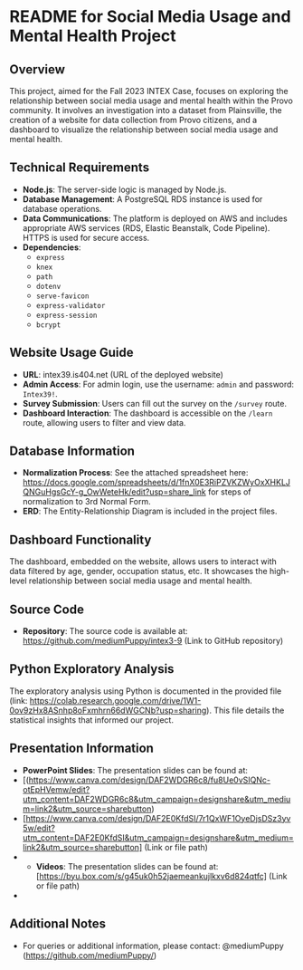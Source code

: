 # README for Social Media Usage and Mental Health Project

## Overview
This project, aimed for the Fall 2023 INTEX Case, focuses on exploring the relationship between social media usage and mental health within the Provo community. It involves an investigation into a dataset from Plainsville, the creation of a website for data collection from Provo citizens, and a dashboard to visualize the relationship between social media usage and mental health.

## Technical Requirements
- **Node.js**: The server-side logic is managed by Node.js.
- **Database Management**: A PostgreSQL RDS instance is used for database operations.
- **Data Communications**: The platform is deployed on AWS and includes appropriate AWS services (RDS, Elastic Beanstalk, Code Pipeline). HTTPS is used for secure access.
- **Dependencies**:
  - `express`
  - `knex`
  - `path`
  - `dotenv`
  - `serve-favicon`
  - `express-validator`
  - `express-session`
  - `bcrypt`

## Website Usage Guide
- **URL**: intex39.is404.net (URL of the deployed website)
- **Admin Access**: For admin login, use the username: `admin` and password: `Intex39!`.
- **Survey Submission**: Users can fill out the survey on the `/survey` route.
- **Dashboard Interaction**: The dashboard is accessible on the `/learn` route, allowing users to filter and view data.

## Database Information
- **Normalization Process**: See the attached spreadsheet here: https://docs.google.com/spreadsheets/d/1fnX0E3RiPZVKZWyOxXHKLJQNGuHgsGcY-g_OwWeteHk/edit?usp=share_link for steps of normalization to 3rd Normal Form.
- **ERD**: The Entity-Relationship Diagram is included in the project files.

## Dashboard Functionality
The dashboard, embedded on the website, allows users to interact with data filtered by age, gender, occupation status, etc. It showcases the high-level relationship between social media usage and mental health.

## Source Code
- **Repository**: The source code is available at: https://github.com/mediumPuppy/intex3-9 (Link to GitHub repository)

## Python Exploratory Analysis
The exploratory analysis using Python is documented in the provided file (link: https://colab.research.google.com/drive/1W1-0ov9zHx8ASnhp8oFxmhrn66dWGCNb?usp=sharing). This file details the statistical insights that informed our project.

## Presentation Information
- **PowerPoint Slides**: The presentation slides can be found at:
- [(https://www.canva.com/design/DAF2WDGR6c8/fu8Ue0vSIQNc-otEpHVemw/edit?utm_content=DAF2WDGR6c8&utm_campaign=designshare&utm_medium=link2&utm_source=sharebutton)
- [https://www.canva.com/design/DAF2E0KfdSI/7r1QxWF1OyeDjsDSz3yv5w/edit?utm_content=DAF2E0KfdSI&utm_campaign=designshare&utm_medium=link2&utm_source=sharebutton] (Link or file path)
- - **Videos**: The presentation slides can be found at: [https://byu.box.com/s/g45uk0h52jaemeankujlkxv6d824qtfc] (Link or file path)
- 


## Additional Notes
- For queries or additional information, please contact: @mediumPuppy (https://github.com/mediumPuppy/)
